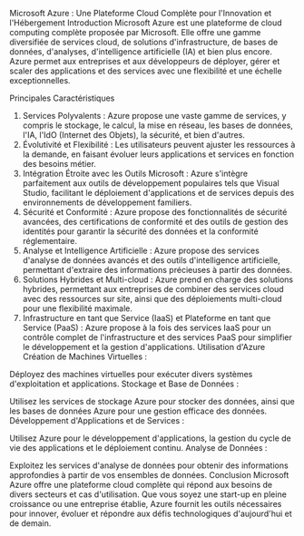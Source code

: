 Microsoft Azure : Une Plateforme Cloud Complète pour l'Innovation et l'Hébergement
Introduction
Microsoft Azure est une plateforme de cloud computing complète proposée par Microsoft. Elle offre une gamme diversifiée de services cloud, de solutions d'infrastructure, de bases de données, d'analyses, d'intelligence artificielle (IA) et bien plus encore. Azure permet aux entreprises et aux développeurs de déployer, gérer et scaler des applications et des services avec une flexibilité et une échelle exceptionnelles.

Principales Caractéristiques
1. Services Polyvalents :
Azure propose une vaste gamme de services, y compris le stockage, le calcul, la mise en réseau, les bases de données, l'IA, l'IdO (Internet des Objets), la sécurité, et bien d'autres.
2. Évolutivité et Flexibilité :
Les utilisateurs peuvent ajuster les ressources à la demande, en faisant évoluer leurs applications et services en fonction des besoins métier.
3. Intégration Étroite avec les Outils Microsoft :
Azure s'intègre parfaitement aux outils de développement populaires tels que Visual Studio, facilitant le déploiement d'applications et de services depuis des environnements de développement familiers.
4. Sécurité et Conformité :
Azure propose des fonctionnalités de sécurité avancées, des certifications de conformité et des outils de gestion des identités pour garantir la sécurité des données et la conformité réglementaire.
5. Analyse et Intelligence Artificielle :
Azure propose des services d'analyse de données avancés et des outils d'intelligence artificielle, permettant d'extraire des informations précieuses à partir des données.
6. Solutions Hybrides et Multi-cloud :
Azure prend en charge des solutions hybrides, permettant aux entreprises de combiner des services cloud avec des ressources sur site, ainsi que des déploiements multi-cloud pour une flexibilité maximale.
7. Infrastructure en tant que Service (IaaS) et Plateforme en tant que Service (PaaS) :
Azure propose à la fois des services IaaS pour un contrôle complet de l'infrastructure et des services PaaS pour simplifier le développement et la gestion d'applications.
Utilisation d'Azure
Création de Machines Virtuelles :

Déployez des machines virtuelles pour exécuter divers systèmes d'exploitation et applications.
Stockage et Base de Données :

Utilisez les services de stockage Azure pour stocker des données, ainsi que les bases de données Azure pour une gestion efficace des données.
Développement d'Applications et de Services :

Utilisez Azure pour le développement d'applications, la gestion du cycle de vie des applications et le déploiement continu.
Analyse de Données :

Exploitez les services d'analyse de données pour obtenir des informations approfondies à partir de vos ensembles de données.
Conclusion
Microsoft Azure offre une plateforme cloud complète qui répond aux besoins de divers secteurs et cas d'utilisation. Que vous soyez une start-up en pleine croissance ou une entreprise établie, Azure fournit les outils nécessaires pour innover, évoluer et répondre aux défis technologiques d'aujourd'hui et de demain.